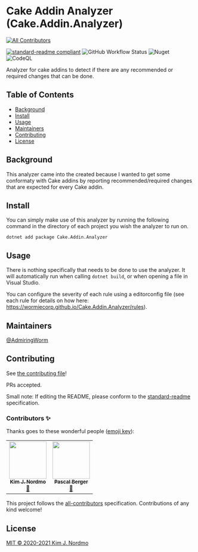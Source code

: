 # Cake Addin Analyzer (Cake.Addin.Analyzer)

<!-- ALL-CONTRIBUTORS-BADGE:START - Do not remove or modify this section -->
[![All Contributors](https://img.shields.io/badge/all_contributors-2-orange.svg?style=flat-square)](#contributors-)
<!-- ALL-CONTRIBUTORS-BADGE:END -->
[![standard-readme compliant](https://img.shields.io/badge/standard--readme-OK-green.svg?style=flat-square)](https://github.com/RichardLitt/standard-readme)
![GitHub Workflow Status](https://img.shields.io/github/workflow/status/WormieCorp/Cake.Addin.Analyzer/Build?logo=github&style=flat-square)
![Nuget](https://img.shields.io/nuget/v/Cake.Addin.Analyzer?logo=nuget&style=flat-square)
![CodeQL](https://github.com/WormieCorp/Cake.Addin.Analyzer/workflows/CodeQL/badge.svg)

Analyzer for cake addins to detect if there are any recommended or required changes that can be done.

## Table of Contents

- [Background](#background)
- [Install](#install)
- [Usage](#usage)
- [Maintainers](#maintainers)
- [Contributing](#contributing)
- [License](#license)

## Background

This analyzer came into the created because I wanted to get some conformaty with Cake addins by reporting recommended/required changes that are expected for every Cake addin.

## Install

You can simply make use of this analyzer by running the following command in the directory of each project you wish the analyzer to run on.

```shell
dotnet add package Cake.Addin.Analyzer
```

## Usage

There is nothing specifically that needs to be done to use the analyzer.
It will automatically run when calling `dotnet build`, or when opening a file in Visual Studio.

You can configure the severity of each rule using a editorconfig file (see each rule for details on how here: <https://wormiecorp.github.io/Cake.Addin.Analyzer/rules>).

## Maintainers

[@AdmiringWorm](https://github.com/AdmiringWorm)

## Contributing

See [the contributing file](CONTRIBUTING.md)!

PRs accepted.

Small note: If editing the README, please conform to the [standard-readme](https://github.com/RichardLitt/standard-readme) specification.

### Contributors ✨

Thanks goes to these wonderful people ([emoji key](https://allcontributors.org/docs/en/emoji-key)):

<!-- ALL-CONTRIBUTORS-LIST:START - Do not remove or modify this section -->
<!-- prettier-ignore-start -->
<!-- markdownlint-disable -->
<table>
  <tr>
    <td align="center"><a href="https://github.com/AdmiringWorm"><img src="https://avatars.githubusercontent.com/u/1474648?v=4?s=100" width="100px;" alt=""/><br /><sub><b>Kim J. Nordmo</b></sub></a><br /><a href="#maintenance-AdmiringWorm" title="Maintenance">🚧</a></td>
    <td align="center"><a href="https://github.com/pascalberger"><img src="https://avatars.githubusercontent.com/u/2190718?v=4?s=100" width="100px;" alt=""/><br /><sub><b>Pascal Berger</b></sub></a><br /><a href="https://github.com/WormieCorp/Cake.Addin.Analyzer/issues?q=author%3Apascalberger" title="Bug reports">🐛</a></td>
  </tr>
</table>

<!-- markdownlint-restore -->
<!-- prettier-ignore-end -->

<!-- ALL-CONTRIBUTORS-LIST:END -->

This project follows the [all-contributors](https://github.com/all-contributors/all-contributors) specification. Contributions of any kind welcome!

## License

[MIT © 2020-2021 Kim J. Nordmo](LICENSE.txt)
